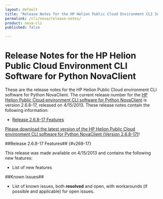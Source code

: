 ```yaml
---
layout: default
title: "Release Notes for the HP Helion Public Cloud Environment CLI Software for Python NovaClient"
permalink: /cli/nova/release-notes/
product: nova-cli
published: false

---
```

<!--PUBLISHED-->
# Release Notes for the HP Helion Public Cloud Environment CLI Software for Python NovaClient

These are the release notes for the HP Helion Public Cloud environment CLI software for Python NovaClient.  The current release number for the [HP Helion Public Cloud environment CLI software for Python NovaClient](/cli/windows) is version 2.6.8-17, released on 4/15/2013.  These release notes contain the following information:

* [Release 2.6.8-17 Features](#v268-17)


[Please download the latest version of the HP Helion Public Cloud environment CLI software for Python NovaClient (Version 2.6.8-17)](/file/package)! 

##Release 2.6.8-17 Features## {#v268-17}

This release was made available on 4/15/2013 and contains the following new features:

* List of new features

##Known Issues##

* List of known issues, both **resolved** and open, with workarounds (if possible and applicable) for open issues.
